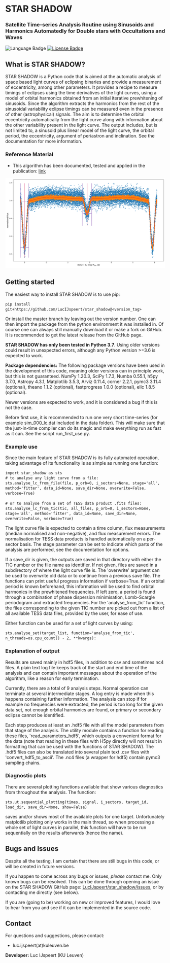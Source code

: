 # STAR SHADOW
### Satellite Time-series Analysis Routine using Sinusoids and Harmonics Automatedly for Double stars with Occultations and Waves


![Language Badge](https://img.shields.io/badge/Language-Python-blue.svg)
<a href="./LICENCE.md"><img src="https://img.shields.io/badge/License-GPLv3-blue.svg" alt="License Badge"/></a>

[//]: # (<a href="https://github.com/LucIJspeert/star_shadow/blob/master/LICENCE.md"><img src="https://img.shields.io/github/license/LucIJspeert/star_shadow" alt="License Badge"/></a>)

[//]: # (make the badges dynamic...)

## What is STAR SHADOW?
STAR SHADOW is a Python code that is aimed at the automatic analysis of space based light curves of eclipsing binaries 
and provide a measurement of eccentricity, among other parameters. It provides a recipe to measure timings of eclipses 
using the time derivatives of the light curves, using a model of orbital harmonics obtained from an initial iterative 
prewhitening of sinusoids. Since the algorithm extracts the harmonics from the rest of the sinusoidal variability 
eclipse timings can be measured even in the presence of other (astrophysical) signals. The aim is to determine 
the orbital eccentricity automatically from the light curve along with information about the other variability present 
in the light curve. The output includes, but is not limited to, a sinusoid plus linear model of 
the light curve, the orbital period, the eccentricity, argument of periastron and inclination. See the documentation 
for more information.


### Reference Material

* This algorithm has been documented, tested and applied in the publication: [link](link)


![Example of an analysed EB light curve](./data/sim_042_lc_readme_img.png?raw=true)

## Getting started

The easiest way to install STAR SHADOW is to use pip:

    pip install git+https://github.com/LucIJspeert/star_shadow@<version_tag>

Or install the master branch by leaving out the version number. 
One can then import the package from the python environment it was installed in. 
Of course one can always still manually download it or make a fork on GitHub. 
It is recommended to get the latest release from the GitHub page. 

**STAR SHADOW has only been tested in Python 3.7**. Using older versions could result in unexpected errors, 
although any Python version >=3.6 is expected to work.

**Package dependencies:** The following package versions have been used in the development of this code, 
meaning older versions can in principle work, but this is not guaranteed. NumPy 1.20.3, SciPy 1.7.3, Numba 0.55.1, 
h5py 3.7.0, Astropy 4.3.1, Matplotlib 3.5.3, Arviz 0.11.4, corner 2.2.1, pymc3 3.11.4 (optional), 
theano 1.1.2 (optional), fastprogress 1.0.0 (optional), ellc 1.8.5 (optional).

Newer versions are expected to work, and it is considered a bug if this is not the case.

Before first use, it is recommended to run one very short time-series (for example sim_000_lc.dat included in the data 
folder). This will make sure that the just-in-time compiler can do its magic and make everything run as fast as it can. See the 
script run_first_use.py.


### Example use

Since the main feature of STAR SHADOW is its fully automated operation, taking advantage of its functionality is 
as simple as running one function:

    import star_shadow as sts
    # to analyse any light curve from a file: 
    sts.analyse_lc_from_file(file, p_orb=0, i_sectors=None, stage='all', method='fitter', data_id=None, save_dir=None, overwrite=False, verbose=True)
    
    # or to analyse from a set of TESS data product .fits files:
    sts.analyse_lc_from_tic(tic, all_files, p_orb=0, i_sectors=None, stage='all', method='fitter', data_id=None, save_dir=None, overwrite=False, verbose=True)

The light curve file is expected to contain a time column, flux measurements (median normalised and non-negative), 
and flux measurement errors. The normalisation for TESS data products is handled automatically on a per-sector basis. 
The stage parameter can be set to indicate which parts of the analysis are performed, see the documentation for options.

If a save_dir is given, the outputs are saved in that directory with either the TIC number or the file name as 
identifier. If not given, files are saved in a subdirectory of where the light curve file is.
The 'overwrite' argument can be used to overwrite old data or to continue from a previous save file. The functions can 
print useful progress information if verbose=True. If an orbital period is known beforehand, this information 
will be used to find orbital harmonics in the prewhitened frequencies. If left zero, a period is found through 
a combination of phase dispersion minimisation, Lomb-Scargle periodogram and extracted frequencies. For the 
'analyse_from_tic' function, the files corresponding to the given TIC number are picked out from a list of all 
available TESS data files, provided by the user, for ease of use.

Either function can be used for a set of light curves by using:

    sts.analyse_set(target_list, function='analyse_from_tic', n_threads=os.cpu_count() - 2, **kwargs):


### Explanation of output

Results are saved mainly in hdf5 files, in addition to csv and sometimes nc4 files. A plain text log file keeps track 
of the start and end time of the analysis and can contain important messages about the operation of the algorithm, 
like a reason for early termination.

Currently, there are a total of 9 analysis steps. Normal operation can terminate at several intermediate stages. 
A log entry is made when this happens containing further information. The analysis can stop if for example no 
frequencies were extracted, the period is too long for the given data set, not enough orbital harmonics are found, 
or primary or secondary eclipse cannot be identified.

Each step produces at least an .hdf5 file with all the model parameters from that stage of the analysis. 
The utility module contains a function for reading these files, 'read_parameters_hdf5', which outputs a convenient 
format for the data (note that reading in these files with H5py directly will not result in formatting that can be used 
with the functions of STAR SHADOW). The .hdf5 files can also be translated into several plain text .csv files with 
'convert_hdf5_to_ascii'. The .nc4 files (a wrapper for hdf5) contain pymc3 sampling chains.


### Diagnostic plots

There are several plotting functions available that show various diagnostics from throughout the analysis. The function:

    sts.ut.sequential_plotting(times, signal, i_sectors, target_id, load_dir, save_dir=None, show=False)

saves and/or shows most of the available plots for one target. Unfortunately matplotlib plotting only works in
the main thread, so when processing a whole set of light curves in parallel, this function will have to be run 
sequentially on the results afterwards (hence the name).


## Bugs and Issues

Despite all the testing, I am certain that there are still bugs in this code, or will be created in future versions. 

If you happen to come across any bugs or issues, *please* contact me. Only known bugs can be resolved.
This can be done through opening an issue on the STAR SHADOW GitHub page: 
[LucIJspeert/star_shadow/issues](https://github.com/LucIJspeert/star_shadow/issues), 
or by contacting me directly (see below).

If you are (going to be) working on new or improved features, I would love to hear from you and see if it can be 
implemented in the source code.


## Contact

For questions and suggestions, please contact:

* luc.ijspeert(at)kuleuven.be

**Developer:** Luc IJspeert (KU Leuven)
